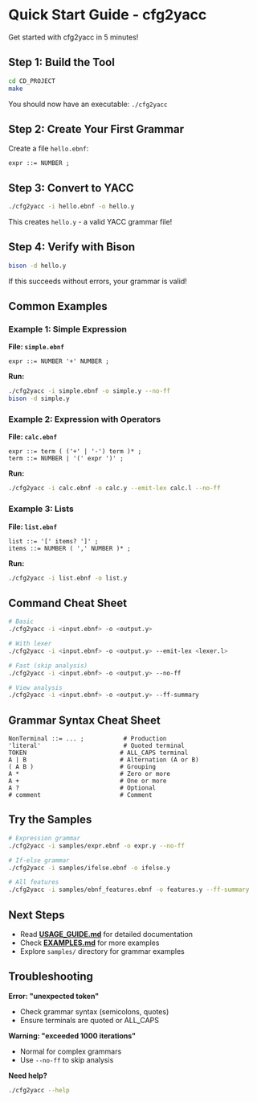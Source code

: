 # Quick Start Guide - cfg2yacc

Get started with cfg2yacc in 5 minutes!

## Step 1: Build the Tool

```bash
cd CD_PROJECT
make
```

You should now have an executable: `./cfg2yacc`

## Step 2: Create Your First Grammar

Create a file `hello.ebnf`:

```
expr ::= NUMBER ;
```

## Step 3: Convert to YACC

```bash
./cfg2yacc -i hello.ebnf -o hello.y
```

This creates `hello.y` - a valid YACC grammar file!

## Step 4: Verify with Bison

```bash
bison -d hello.y
```

If this succeeds without errors, your grammar is valid!

## Common Examples

### Example 1: Simple Expression

**File: `simple.ebnf`**
```
expr ::= NUMBER '+' NUMBER ;
```

**Run:**
```bash
./cfg2yacc -i simple.ebnf -o simple.y --no-ff
bison -d simple.y
```

### Example 2: Expression with Operators

**File: `calc.ebnf`**
```
expr ::= term ( ('+' | '-') term )* ;
term ::= NUMBER | '(' expr ')' ;
```

**Run:**
```bash
./cfg2yacc -i calc.ebnf -o calc.y --emit-lex calc.l --no-ff
```

### Example 3: Lists

**File: `list.ebnf`**
```
list ::= '[' items? ']' ;
items ::= NUMBER ( ',' NUMBER )* ;
```

**Run:**
```bash
./cfg2yacc -i list.ebnf -o list.y
```

## Command Cheat Sheet

```bash
# Basic
./cfg2yacc -i <input.ebnf> -o <output.y>

# With lexer
./cfg2yacc -i <input.ebnf> -o <output.y> --emit-lex <lexer.l>

# Fast (skip analysis)
./cfg2yacc -i <input.ebnf> -o <output.y> --no-ff

# View analysis
./cfg2yacc -i <input.ebnf> -o <output.y> --ff-summary
```

## Grammar Syntax Cheat Sheet

```
NonTerminal ::= ... ;           # Production
'literal'                       # Quoted terminal
TOKEN                          # ALL_CAPS terminal
A | B                          # Alternation (A or B)
( A B )                        # Grouping
A *                            # Zero or more
A +                            # One or more
A ?                            # Optional
# comment                      # Comment
```

## Try the Samples

```bash
# Expression grammar
./cfg2yacc -i samples/expr.ebnf -o expr.y --no-ff

# If-else grammar
./cfg2yacc -i samples/ifelse.ebnf -o ifelse.y

# All features
./cfg2yacc -i samples/ebnf_features.ebnf -o features.y --ff-summary
```

## Next Steps

- Read **[USAGE_GUIDE.md](USAGE_GUIDE.md)** for detailed documentation
- Check **[EXAMPLES.md](EXAMPLES.md)** for more examples
- Explore `samples/` directory for grammar examples

## Troubleshooting

**Error: "unexpected token"**
- Check grammar syntax (semicolons, quotes)
- Ensure terminals are quoted or ALL_CAPS

**Warning: "exceeded 1000 iterations"**
- Normal for complex grammars
- Use `--no-ff` to skip analysis

**Need help?**
```bash
./cfg2yacc --help
```

